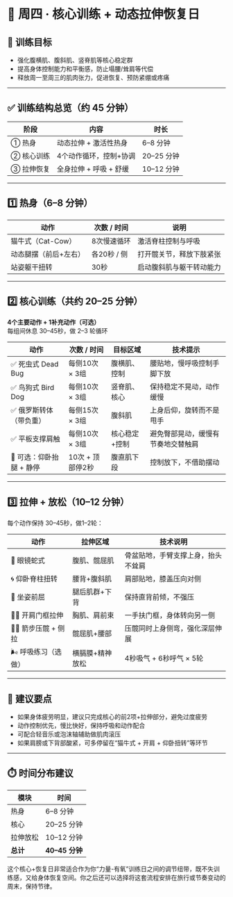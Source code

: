 # 🧘 周四 · 核心训练 + 动态拉伸恢复日

## 🎯 训练目标

- 强化腹横肌、腹斜肌、竖脊肌等核心稳定群
- 提高身体控制能力和平衡感，防止塌腰/耸肩等代偿
- 释放周一至周三的肌肉张力，促进恢复、预防紧绷或疼痛

---

## ✅ 训练结构总览（约 45 分钟）

| 阶段         | 内容                          | 时长      |
| ------------ | ----------------------------- | --------- |
| ① 热身       | 动态拉伸 + 激活性热身         | 6–8 分钟  |
| ② 核心训练   | 4个动作循环，控制+协调        | 20–25 分钟|
| ③ 拉伸恢复   | 全身拉伸 + 呼吸 + 舒缓        | 10–12 分钟|

---

## 1️⃣ 热身（6–8 分钟）

| 动作                  | 次数 / 时间     | 说明                          |
| --------------------- | --------------- | ----------------------------- |
| 猫牛式（Cat-Cow）       | 8次慢速循环     | 激活脊柱控制与呼吸            |
| 动态腿摆（前后+左右） | 各20秒 / 侧     | 打开髋关节，释放下肢紧张      |
| 站姿躯干扭转          | 30秒            | 启动腹斜肌与躯干转动能力      |

---

## 2️⃣ 核心训练（共约 20–25 分钟）

**4个主要动作 + 1补充动作（可选）**  
每组间休息 30–45秒，做 2–3 轮循环

| 动作                      | 次数 / 时间     | 目标区域       | 技术提示                           |
| ------------------------- | --------------- | -------------- | ---------------------------------- |
| ✅ 死虫式 Dead Bug        | 每侧10次 × 3组  | 腹横肌、控制   | 腰贴地，慢呼吸控制手脚下放         |
| ✅ 鸟狗式 Bird Dog        | 每侧10次 × 3组  | 竖脊肌、核心   | 保持稳定不晃动，动作缓慢           |
| ✅ 俄罗斯转体（带负重）   | 每侧15次 × 3组  | 腹斜肌         | 上身后仰，旋转而不是甩手           |
| ✅ 平板支撑肩触           | 每侧10次 × 3组  | 核心稳定+控制  | 避免臀部晃动，缓慢有节奏地交替触肩 |
| 🔁 可选：仰卧抬腿 + 静停  | 10次 + 顶部停2秒| 腹直肌下段     | 控制放下，不借助摆动               |

---

## 3️⃣ 拉伸 + 放松（10–12 分钟）

每个动作保持 30–45秒，做1–2轮：

| 动作                          | 拉伸区域          | 技术说明                                 |
| ----------------------------- | ----------------- | ---------------------------------------- |
| 🧘 眼镜蛇式                   | 腹肌、髋屈肌      | 骨盆贴地，手臂支撑上身，抬头不耸肩       |
| 🌀 仰卧脊柱扭转               | 腰背+腹斜肌       | 肩部贴地，膝盖压向对侧                   |
| 🪷 坐姿前屈                  | 腿后肌群+下背     | 保持直背前倾，不强压                     |
| 🙆‍♂️ 开肩门框拉伸              | 胸肌、肩前束      | 一手扶门框，身体转向另一侧               |
| 🧎‍♂️ 箭步压髋 + 侧拉          | 髋屈肌+腰部       | 压髋同时上身侧弯，强化深层伸展           |
| 🌬️ 呼吸练习（选做）           | 横膈膜+精神放松   | 4秒吸气 + 6秒呼气 × 5轮                  |

---

## 🧠 建议要点

- 如果身体疲劳明显，建议只完成核心的前2项+拉伸部分，避免过度疲劳
- 动作控制优先，慢比快好，保持呼吸和动作配合
- 可配合轻音乐或泡沫轴辅助做肌肉滚压
- 如果肩膀或下背部酸紧，可多停留在“猫牛式 + 开肩 + 仰卧扭转”等环节

---

## ⏱️ 时间分布建议

| 模块      | 时间          |
| --------- | ------------- |
| 热身      | 6–8 分钟      |
| 核心      | 20–25 分钟    |
| 拉伸放松  | 10–12 分钟    |
| **总计**  | **40–45 分钟**|

这个核心+恢复日非常适合作为你“力量-有氧”训练日之间的调节纽带，既不失训练感，又给身体恢复空间。你之后还可以选择将这套流程安排在旅行或节奏变动的周末，保持节律。